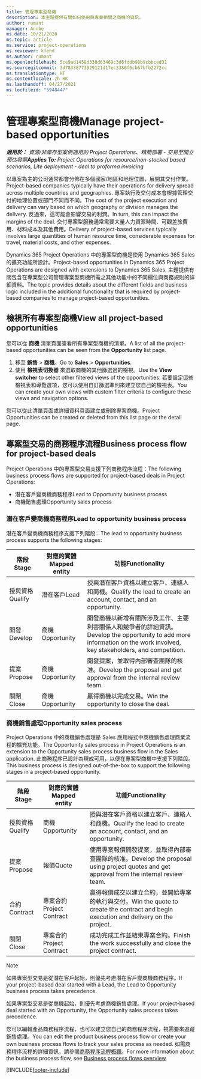 ```yaml
---
title: 管理專案型商機
description: 本主題提供有關如何使用與專案相關之商機的資訊。
author: rumant
manager: Annbe
ms.date: 10/21/2020
ms.topic: article
ms.service: project-operations
ms.reviewer: kfend
ms.author: rumant
ms.openlocfilehash: 5ce9ad1458d338d63469c3d6fddb98b9cbbced31
ms.sourcegitcommit: 3d78338773929121d17ec3386f6cb67bfb2272cc
ms.translationtype: HT
ms.contentlocale: zh-HK
ms.lasthandoff: 04/27/2021
ms.locfileid: "5948447"
---
```

# <a name="manage-project-based-opportunities"></a><span data-ttu-id="e6b7b-103">管理專案型商機</span><span class="sxs-lookup"><span data-stu-id="e6b7b-103">Manage project-based opportunities</span></span>

<span data-ttu-id="e6b7b-104">_**適用於：** 資源/非庫存型案例適用的 Project Operations、精簡部署 - 交易至開立預估發票_</span><span class="sxs-lookup"><span data-stu-id="e6b7b-104">_**Applies To:** Project Operations for resource/non-stocked based scenarios, Lite deployment - deal to proforma invoicing_</span></span>

<span data-ttu-id="e6b7b-105">以專案為主的公司通常都會分佈在多個國家/地區和地理位置，展開其交付作業。</span><span class="sxs-lookup"><span data-stu-id="e6b7b-105">Project-based companies typically have their operations for delivery spread across multiple countries and geographies.</span></span> <span data-ttu-id="e6b7b-106">專案執行及交付成本會根據管理交付的地理位置或部門不同而不同。</span><span class="sxs-lookup"><span data-stu-id="e6b7b-106">The cost of the project execution and delivery can vary  based on which geography or division manages the delivery.</span></span> <span data-ttu-id="e6b7b-107">反過來，這可能會影響交易的利潤。</span><span class="sxs-lookup"><span data-stu-id="e6b7b-107">In turn, this can impact the margins of the deal.</span></span> <span data-ttu-id="e6b7b-108">交付專案型服務通常需要大量人力資源時間、可觀差旅費用、材料成本及其他費用。</span><span class="sxs-lookup"><span data-stu-id="e6b7b-108">Delivery of project-based services typically involves large quantities of human resource time, considerable expenses for travel, material costs, and other expenses.</span></span>

<span data-ttu-id="e6b7b-109">Dynamics 365 Project Operations 中的專案型商機是使用 Dynamics 365 Sales 的擴充功能所設計。</span><span class="sxs-lookup"><span data-stu-id="e6b7b-109">Project-based opportunities in Dynamics 365 Project Operations are designed with extensions to Dynamics 365 Sales.</span></span> <span data-ttu-id="e6b7b-110">主題提供有關包含在專案型公司管理專案型商機所需之其他功能中的不同欄位與商務規則的詳細資料。</span><span class="sxs-lookup"><span data-stu-id="e6b7b-110">The topic provides details about the different fields and business logic included in the additional functionality that is required by project-based companies to manage project-based opportunities.</span></span>

## <a name="view-all-project-based-opportunities"></a><span data-ttu-id="e6b7b-111">檢視所有專案型商機</span><span class="sxs-lookup"><span data-stu-id="e6b7b-111">View all project-based opportunities</span></span>

<span data-ttu-id="e6b7b-112">您可以從 **商機** 清單頁面查看所有專案型商機的清單。</span><span class="sxs-lookup"><span data-stu-id="e6b7b-112">A list of all the project-based opportunities can be seen from the **Opportunity** list page.</span></span> 

1. <span data-ttu-id="e6b7b-113">移至 **銷售** > **商機**。</span><span class="sxs-lookup"><span data-stu-id="e6b7b-113">Go to **Sales** > **Opportunities**.</span></span>
2. <span data-ttu-id="e6b7b-114">使用 **檢視表切換器** 來選取商機的其他篩選過的檢視。</span><span class="sxs-lookup"><span data-stu-id="e6b7b-114">Use the **View switcher** to select other filtered views of the opportunities.</span></span> <span data-ttu-id="e6b7b-115">若要設定這些檢視表和導覽選項，您可以使用自訂篩選準則來建立您自己的檢視表。</span><span class="sxs-lookup"><span data-stu-id="e6b7b-115">You can create your own views with custom filter criteria to configure these views and navigation options.</span></span>

<span data-ttu-id="e6b7b-116">您可以從此清單頁面或詳細資料頁面建立或刪除專案商機。</span><span class="sxs-lookup"><span data-stu-id="e6b7b-116">Project Opportunities can be created or deleted from this list page or the detail page.</span></span>

## <a name="business-process-flow-for-project-based-deals"></a><span data-ttu-id="e6b7b-117">專案型交易的商務程序流程</span><span class="sxs-lookup"><span data-stu-id="e6b7b-117">Business process flow for project-based deals</span></span>

<span data-ttu-id="e6b7b-118">Project Operations 中的專案型交易支援下列商務程序流程：</span><span class="sxs-lookup"><span data-stu-id="e6b7b-118">The following business process flows are supported for project-based deals in Project Operations:</span></span>

- <span data-ttu-id="e6b7b-119">潛在客戶變商機商務程序</span><span class="sxs-lookup"><span data-stu-id="e6b7b-119">Lead to Opportunity business process</span></span>
- <span data-ttu-id="e6b7b-120">商機銷售處理</span><span class="sxs-lookup"><span data-stu-id="e6b7b-120">Opportunity sales process</span></span>

### <a name="lead-to-opportunity-business-process"></a><span data-ttu-id="e6b7b-121">潛在客戶變商機商務程序</span><span class="sxs-lookup"><span data-stu-id="e6b7b-121">Lead to opportunity business process</span></span> 
<span data-ttu-id="e6b7b-122">潛在客戶變商機商務程序支援下列階段：</span><span class="sxs-lookup"><span data-stu-id="e6b7b-122">The lead to opportunity business process supports the following stages:</span></span>

| <span data-ttu-id="e6b7b-123">階段</span><span class="sxs-lookup"><span data-stu-id="e6b7b-123">Stage</span></span> | <span data-ttu-id="e6b7b-124">對應的實體</span><span class="sxs-lookup"><span data-stu-id="e6b7b-124">Mapped entity</span></span> | <span data-ttu-id="e6b7b-125">功能</span><span class="sxs-lookup"><span data-stu-id="e6b7b-125">Functionality</span></span> |
| --- | --- | --- |
| <span data-ttu-id="e6b7b-126">授與資格​​</span><span class="sxs-lookup"><span data-stu-id="e6b7b-126">Qualify</span></span> | <span data-ttu-id="e6b7b-127">潛在客戶​​</span><span class="sxs-lookup"><span data-stu-id="e6b7b-127">Lead</span></span> | <span data-ttu-id="e6b7b-128">授與潛在客戶資格以建立客戶、連絡人和商機。</span><span class="sxs-lookup"><span data-stu-id="e6b7b-128">Qualify the lead to create an account, contact, and an opportunity.</span></span> |
| <span data-ttu-id="e6b7b-129">開發</span><span class="sxs-lookup"><span data-stu-id="e6b7b-129">Develop</span></span> | <span data-ttu-id="e6b7b-130">商機​​</span><span class="sxs-lookup"><span data-stu-id="e6b7b-130">Opportunity</span></span> | <span data-ttu-id="e6b7b-131">開發商機以新增有關所涉及工作、主要利害關係人和競爭者的詳細資訊。</span><span class="sxs-lookup"><span data-stu-id="e6b7b-131">Develop the opportunity to add more information on the work involved, key stakeholders, and competition.</span></span> |
| <span data-ttu-id="e6b7b-132">提案</span><span class="sxs-lookup"><span data-stu-id="e6b7b-132">Propose</span></span> | <span data-ttu-id="e6b7b-133">商機​​</span><span class="sxs-lookup"><span data-stu-id="e6b7b-133">Opportunity</span></span> | <span data-ttu-id="e6b7b-134">開發提案，並取得內部審查團隊的核准。</span><span class="sxs-lookup"><span data-stu-id="e6b7b-134">Develop the proposal and get approval from the internal review team.</span></span> |
| <span data-ttu-id="e6b7b-135">關閉​​</span><span class="sxs-lookup"><span data-stu-id="e6b7b-135">Close</span></span> | <span data-ttu-id="e6b7b-136">商機​​</span><span class="sxs-lookup"><span data-stu-id="e6b7b-136">Opportunity</span></span> | <span data-ttu-id="e6b7b-137">贏得商機以完成交易。</span><span class="sxs-lookup"><span data-stu-id="e6b7b-137">Win the opportunity to close the deal.</span></span> |

### <a name="opportunity-sales-process"></a><span data-ttu-id="e6b7b-138">商機銷售處理</span><span class="sxs-lookup"><span data-stu-id="e6b7b-138">Opportunity sales process</span></span>
<span data-ttu-id="e6b7b-139">Project Operations 中的商機銷售處理是 Sales 應用程式中商機銷售處理商業流程的擴充功能。</span><span class="sxs-lookup"><span data-stu-id="e6b7b-139">The Opportunity sales process in Project Operations is an extension to the Opportunity sales process business flow in the Sales application.</span></span> <span data-ttu-id="e6b7b-140">此商務程序已設計為現成可用，以便在專案型商機中支援下列階段。</span><span class="sxs-lookup"><span data-stu-id="e6b7b-140">This business process is designed out-of-the-box to support the following stages in a project-based opportunity.</span></span>

| <span data-ttu-id="e6b7b-141">階段</span><span class="sxs-lookup"><span data-stu-id="e6b7b-141">Stage</span></span> | <span data-ttu-id="e6b7b-142">對應的實體</span><span class="sxs-lookup"><span data-stu-id="e6b7b-142">Mapped entity</span></span> | <span data-ttu-id="e6b7b-143">功能</span><span class="sxs-lookup"><span data-stu-id="e6b7b-143">Functionality</span></span> |
| --- | --- | --- |
| <span data-ttu-id="e6b7b-144">授與資格​​</span><span class="sxs-lookup"><span data-stu-id="e6b7b-144">Qualify</span></span> | <span data-ttu-id="e6b7b-145">商機​​</span><span class="sxs-lookup"><span data-stu-id="e6b7b-145">Opportunity</span></span> | <span data-ttu-id="e6b7b-146">授與潛在客戶資格以建立客戶、連絡人和商機。</span><span class="sxs-lookup"><span data-stu-id="e6b7b-146">Qualify the lead to create an account, contact, and an opportunity.</span></span> |
| <span data-ttu-id="e6b7b-147">提案</span><span class="sxs-lookup"><span data-stu-id="e6b7b-147">Propose</span></span> | <span data-ttu-id="e6b7b-148">報價</span><span class="sxs-lookup"><span data-stu-id="e6b7b-148">Quote</span></span> | <span data-ttu-id="e6b7b-149">使用專案報價開發提案，並取得內部審查團隊的核准。</span><span class="sxs-lookup"><span data-stu-id="e6b7b-149">Develop the proposal using project quotes and get approval from the internal review team.</span></span> |
| <span data-ttu-id="e6b7b-150">合約</span><span class="sxs-lookup"><span data-stu-id="e6b7b-150">Contract</span></span> | <span data-ttu-id="e6b7b-151">專案合約</span><span class="sxs-lookup"><span data-stu-id="e6b7b-151">Project Contract</span></span> | <span data-ttu-id="e6b7b-152">贏得報價成交以建立合約，並開始專案的執行與交付。</span><span class="sxs-lookup"><span data-stu-id="e6b7b-152">Win the quote to create the contract and begin execution and delivery on the project.</span></span> |
| <span data-ttu-id="e6b7b-153">關閉​​</span><span class="sxs-lookup"><span data-stu-id="e6b7b-153">Close</span></span> | <span data-ttu-id="e6b7b-154">專案合約</span><span class="sxs-lookup"><span data-stu-id="e6b7b-154">Project Contract</span></span> | <span data-ttu-id="e6b7b-155">成功完成工作並結束專案合約。</span><span class="sxs-lookup"><span data-stu-id="e6b7b-155">Finish the work successfully and close the project contract.</span></span> |

> [!NOTE]
> <span data-ttu-id="e6b7b-156">如果專案型交易是從潛在客戶起始，則優先考慮潛在客戶變商機商務程序。</span><span class="sxs-lookup"><span data-stu-id="e6b7b-156">If your project-based deal started with a Lead, the Lead to Opportunity business process takes precedence.</span></span>
>
> <span data-ttu-id="e6b7b-157">如果專案型交易是從商機起始，則優先考慮商機銷售處理。</span><span class="sxs-lookup"><span data-stu-id="e6b7b-157">If your project-based deal started with an Opportunity, the Opportunity sales process takes precedence.</span></span>

<span data-ttu-id="e6b7b-158">您可以編輯產品商務程序流程，也可以建立您自己的商務程序流程，視需要來追蹤銷售處理。</span><span class="sxs-lookup"><span data-stu-id="e6b7b-158">You can edit the product business process flow or create your own business process flows to track your sales process as needed.</span></span> <span data-ttu-id="e6b7b-159">如需商務程序流程的詳細資訊，請參閱[商務程序流程概觀](/dynamics365/customerengagement/on-premises/customize/business-process-flows-overview)。</span><span class="sxs-lookup"><span data-stu-id="e6b7b-159">For more information about the business process flow, see [Business process flows overview](/dynamics365/customerengagement/on-premises/customize/business-process-flows-overview).</span></span>


[!INCLUDE[footer-include](../includes/footer-banner.md)]